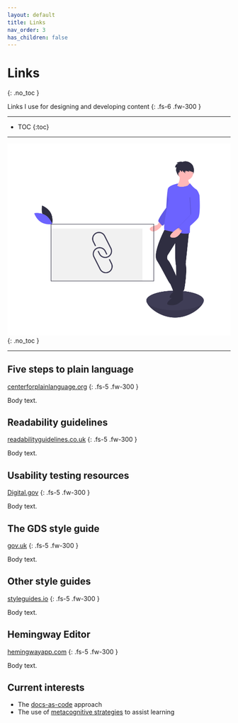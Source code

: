 ```yaml
---
layout: default
title: Links
nav_order: 3
has_children: false
---
```


# Links
{: .no_toc }

Links I use for designing and developing content
{: .fs-6 .fw-300 }

---

- TOC
{:toc}

---

![](/assets/images/undraw_links.png)
{: .no_toc }

---

## Five steps to plain language
[centerforplainlanguage.org](https://centerforplainlanguage.org/learning-training/five-steps-plain-language/) 
{: .fs-5 .fw-300 }

Body text.

## Readability guidelines
[readabilityguidelines.co.uk](https://readabilityguidelines.co.uk/)
{: .fs-5 .fw-300 }

Body text.
## Usability testing resources
[Digital.gov](https://digital.gov/topics/usability-testing/)
{: .fs-5 .fw-300 }

Body text.

## The GDS style guide
[gov.uk](https://www.gov.uk/guidance/style-guide/a-to-z-of-gov-uk-style)
{: .fs-5 .fw-300 }

Body text.

## Other style guides
[styleguides.io](http://styleguides.io/examples.html#writing)
{: .fs-5 .fw-300 }

Body text.

## Hemingway Editor
[hemingwayapp.com](https://hemingwayapp.com)
{: .fs-5 .fw-300 }

Body text.

## Current interests
- The [docs-as-code](https://www.writethedocs.org/guide/docs-as-code/) approach
- The use of [metacognitive strategies](https://teaching.cornell.edu/teaching-resources/teaching-cornell-guide/teaching-strategies/metacognitive-strategies-how-people) to assist learning